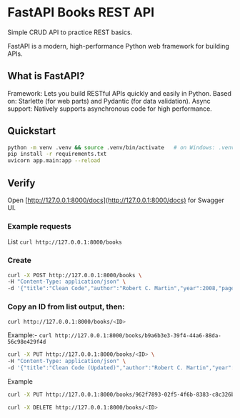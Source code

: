 # FastAPI Books REST API

Simple CRUD API to practice REST basics.

FastAPI is a modern, high-performance Python web framework for building APIs.

## What is FastAPI?
Framework: Lets you build RESTful APIs quickly and easily in Python.
Based on: Starlette (for web parts) and Pydantic (for data validation).
Async support: Natively supports asynchronous code for high performance.

## Quickstart
```bash
python -m venv .venv && source .venv/bin/activate   # on Windows: .venv\Scripts\activate
pip install -r requirements.txt
uvicorn app.main:app --reload
```

## Verify
Open [http://127.0.0.1:8000/docs](http://127.0.0.1:8000/docs) for Swagger UI.

### Example requests
List
`curl http://127.0.0.1:8000/books`

### Create
```bash
curl -X POST http://127.0.0.1:8000/books \
-H "Content-Type: application/json" \
-d '{"title":"Clean Code","author":"Robert C. Martin","year":2008,"pages":464}'
```

### Copy an ID from list output, then:
```bash
curl http://127.0.0.1:8000/books/<ID>
```
Example:-
`curl http://127.0.0.1:8000/books/b9a6b3e3-39f4-44a6-88da-56c98e429f4d`


```bash
curl -X PUT http://127.0.0.1:8000/books/<ID> \
-H "Content-Type: application/json" \
-d '{"title":"Clean Code (Updated)","author":"Robert C. Martin","year":2008,"pages":464}'
```
Example
```bash
curl -X PUT http://127.0.0.1:8000/books/962f7893-02f5-4f6b-8383-c8c326b24c1f -H "Content-Type: application/json" -d '{"title":"Clean Code (Updated)","author":"Robert C. Martin","year":2008,"pages":464}'
```


```bash
curl -X DELETE http://127.0.0.1:8000/books/<ID>
```